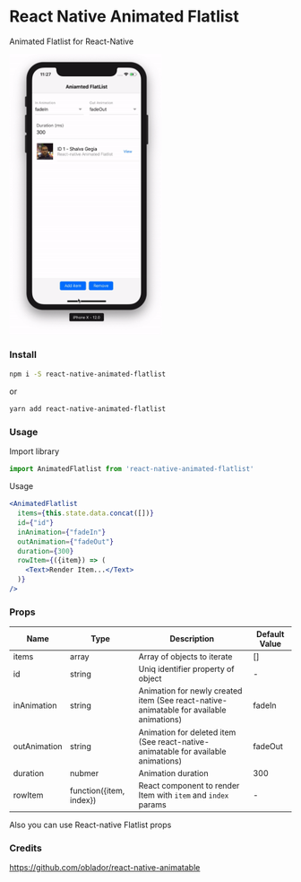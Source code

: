 # React Native Animated Flatlist
Animated Flatlist for React-Native

<img src="./screenshots/demo.gif" style="margin:auto" height="500" />

### Install

```bash
npm i -S react-native-animated-flatlist
```
or 
```bash
yarn add react-native-animated-flatlist
```

### Usage
Import library

```js
import AnimatedFlatlist from 'react-native-animated-flatlist'
```

Usage

```jsx
<AnimatedFlatlist
  items={this.state.data.concat([])}
  id={"id"}
  inAnimation={"fadeIn"}
  outAnimation={"fadeOut"}
  duration={300}
  rowItem={({item}) => (
    <Text>Render Item...</Text>
  )}
/>
```

### Props

Name              | Type               | Description    | Default Value                                                                                                                                                                           
-------------    | ---------------------------------------- |  ---------------------------------------- |  ----------------------------------------
items  | array | Array of objects to iterate | []
id  | string | Uniq identifier property of object | -  
inAnimation  | string | Animation for newly created item (See react-native-animatable for available animations) | fadeIn
outAnimation  | string | Animation for deleted item (See react-native-animatable for available animations) | fadeOut
duration | nubmer | Animation duration  | 300
rowItem | function({item, index}) | React component to render Item with `item` and `index` params | -


Also you can use React-native Flatlist props

### Credits

https://github.com/oblador/react-native-animatable